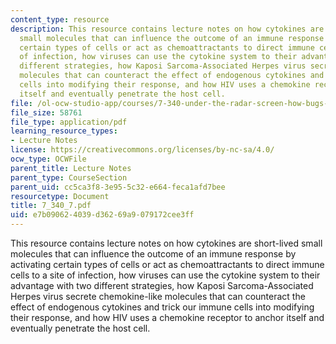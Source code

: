 ```yaml
---
content_type: resource
description: This resource contains lecture notes on how cytokines are short-lived
  small molecules that can influence the outcome of an immune response by activating
  certain types of cells or act as chemoattractants to direct immune cells to a site
  of infection, how viruses can use the cytokine system to their advantage with two
  different strategies, how Kaposi Sarcoma-Associated Herpes virus secrete chemokine-like
  molecules that can counteract the effect of endogenous cytokines and trick our immune
  cells into modifying their response, and how HIV uses a chemokine receptor to anchor
  itself and eventually penetrate the host cell.
file: /ol-ocw-studio-app/courses/7-340-under-the-radar-screen-how-bugs-trick-our-immune-defenses-spring-2007/e7b090624039d36269a9079172cee3ff_7_340_7.pdf
file_size: 58761
file_type: application/pdf
learning_resource_types:
- Lecture Notes
license: https://creativecommons.org/licenses/by-nc-sa/4.0/
ocw_type: OCWFile
parent_title: Lecture Notes
parent_type: CourseSection
parent_uid: cc5ca3f8-3e95-5c32-e664-feca1afd7bee
resourcetype: Document
title: 7_340_7.pdf
uid: e7b09062-4039-d362-69a9-079172cee3ff
---
```

This resource contains lecture notes on how cytokines are short-lived small molecules that can influence the outcome of an immune response by activating certain types of cells or act as chemoattractants to direct immune cells to a site of infection, how viruses can use the cytokine system to their advantage with two different strategies, how Kaposi Sarcoma-Associated Herpes virus secrete chemokine-like molecules that can counteract the effect of endogenous cytokines and trick our immune cells into modifying their response, and how HIV uses a chemokine receptor to anchor itself and eventually penetrate the host cell.